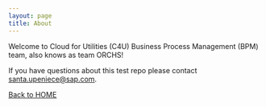 ```yaml
---
layout: page
title: About
---
```


Welcome to Cloud for Utilities (C4U) Business Process Management (BPM) team, also knows as team ORCHS! 

If you have questions about this test repo please contact santa.upeniece@sap.com.

[Back to HOME](index.md)
